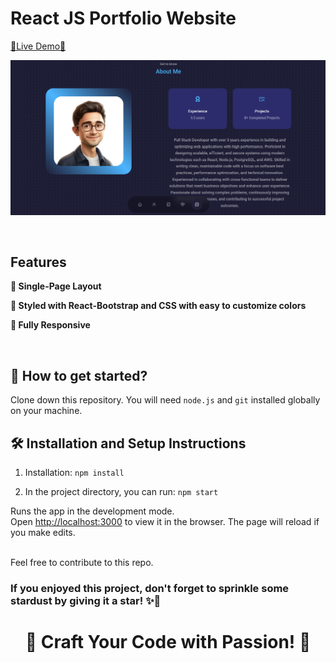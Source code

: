 # React JS Portfolio Website

[🔗Live Demo🔗]()

![Protfolio Website](src/assets/Portfolio-Preview.png)

<br/>

## Features

**📖 Single-Page Layout**

**🎨 Styled with React-Bootstrap and CSS with easy to customize colors**

**📱 Fully Responsive**

<br />

## 🚀 How to get started?

Clone down this repository. You will need `node.js` and `git` installed globally on your machine.

## 🛠 Installation and Setup Instructions

1. Installation: `npm install`

2. In the project directory, you can run: `npm start`

Runs the app in the development mode.\
Open [http://localhost:3000](http://localhost:3000) to view it in the browser.
The page will reload if you make edits.

<br />
Feel free to contribute to this repo.

### If you enjoyed this project, don't forget to sprinkle some stardust by giving it a star! ✨🌌

<h1 align=center> 🎨 Craft Your Code with Passion! 🎨 </h1>
